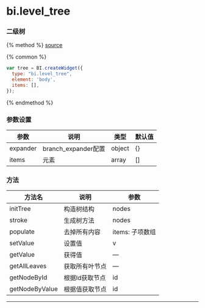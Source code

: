 # bi.level_tree

### 二级树

{% method %}
[source](https://jsfiddle.net/fineui/nvvkwhfo/)

{% common %}
```javascript
var tree = BI.createWidget({
  type: "bi.level_tree",
  element: 'body',
  items: [],
});
```

{% endmethod %}



### 参数设置

| 参数       | 说明                | 类型     | 默认值  |
| -------- | ----------------- | ------ | ---- |
| expander | branch_expander配置 | object | {}   |
| items    | 元素                | array  | []   |



### 方法

| 方法名            | 说明       | 参数        |
| -------------- | -------- | ----------- |
| initTree       | 构造树结构    | nodes       |
| stroke         | 生成树方法    | nodes       |
| populate       | 去掉所有内容     | items: 子项数组 |
| setValue       | 设置值      | v           |
| getValue       | 获得值      | —           |
| getAllLeaves   | 获取所有叶节点  | —           |
| getNodeById    | 根据Id获取节点 | id          |
| getNodeByValue | 根据值获取节点  | id          |

------